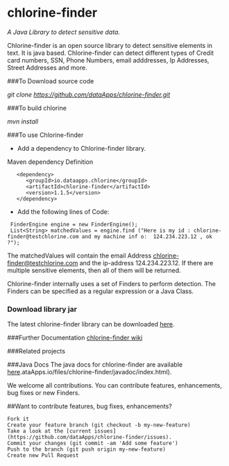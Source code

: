 # chlorine-finder
*A Java Library to detect sensitive data.*

Chlorine-finder is an open source library to detect sensitive elements in text. It is java based.
Chlorine-finder can detect different types of Credit card numbers, SSN, Phone Numbers, email adddresses, Ip Addresses, Street Addresses and more. 


###To Download source code

*git clone https://github.com/dataApps/chlorine-finder.git*

###To build chlorine

*mvn install*

###To use Chlorine-finder

- Add a dependency to Chlorine-finder library.

Maven dependency Definition
```
   <dependency>
      <groupId>io.dataapps.chlorine</groupId>
      <artifactId>chlorine-finder</artifactId>
      <version>1.1.5</version>
   </dependency>
```
- Add the following lines of Code:
```
 FinderEngine engine = new FinderEngine();
 List<String> matchedValues = engine.find ("Here is my id : chlorine-finder@testchlorine.com and my machine inf o:  124.234.223.12 , ok ?");
```
 The matchedValues will contain the email Address chlorine-finder@testchlorine.com and the ip-address 124.234.223.12.
 If there are multiple sensitive elements, then all of them will be returned.
 
Chlorine-finder internally uses a set of Finders to perform detection. The Finders can be specified as a regular expression or a Java Class.
 
### Download library jar

The latest chlorine-finder library can be downloaded [here](https://dataapps.io/chlorine.html#Opensource).
 
###Further Documentation
[chlorine-finder wiki](https://github.com/dataApps/chlorine-finder/wiki)
  
###Related projects
 
###Java Docs
The java docs for chlorine-finder are available [here](https://d).ataApps.io/files/chlorine-finder/javadoc/index.html).

We welcome all contributions. You can contribute features, enhancements, bug fixes or new Finders.

##Want to contribute features, bug fixes, enhancements?

    Fork it
    Create your feature branch (git checkout -b my-new-feature)
    Take a look at the [current issues](https://github.com/dataApps/chlorine-finder/issues).
    Commit your changes (git commit -am 'Add some feature')
    Push to the branch (git push origin my-new-feature)
    Create new Pull Request
    
 

 
 
